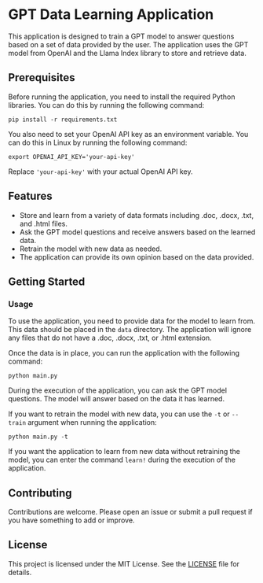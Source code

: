 # GPT Data Learning Application

This application is designed to train a GPT model to answer questions based on a set of data provided by the user. The application uses the GPT model from OpenAI and the Llama Index library to store and retrieve data.

## Prerequisites

Before running the application, you need to install the required Python libraries. You can do this by running the following command:

```
pip install -r requirements.txt
```

You also need to set your OpenAI API key as an environment variable. You can do this in Linux by running the following command:

```
export OPENAI_API_KEY='your-api-key'
```

Replace `'your-api-key'` with your actual OpenAI API key.

## Features

- Store and learn from a variety of data formats including .doc, .docx, .txt, and .html files.
- Ask the GPT model questions and receive answers based on the learned data.
- Retrain the model with new data as needed.
- The application can provide its own opinion based on the data provided.

## Getting Started

### Usage

To use the application, you need to provide data for the model to learn from. This data should be placed in the `data` directory. The application will ignore any files that do not have a .doc, .docx, .txt, or .html extension.

Once the data is in place, you can run the application with the following command:

```
python main.py
```

During the execution of the application, you can ask the GPT model questions. The model will answer based on the data it has learned.

If you want to retrain the model with new data, you can use the `-t` or `--train` argument when running the application:

```
python main.py -t
```

If you want the application to learn from new data without retraining the model, you can enter the command `learn!` during the execution of the application.

## Contributing

Contributions are welcome. Please open an issue or submit a pull request if you have something to add or improve.

## License

This project is licensed under the MIT License. See the [LICENSE](LICENSE) file for details.
